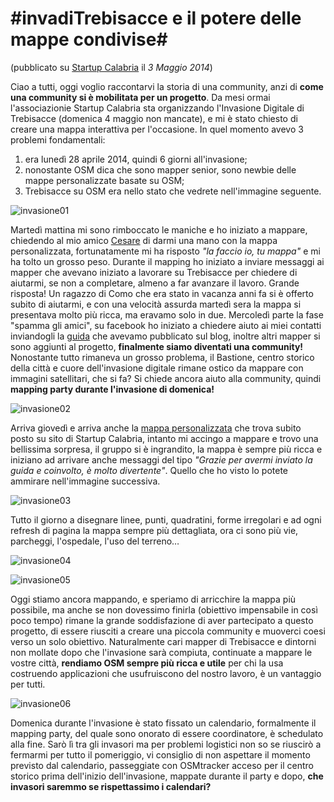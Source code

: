 # #invadiTrebisacce e il potere delle mappe condivise#
(pubblicato su [Startup Calabria](http://www.startupcalabria.com/invaditrebisacce-e-il-potere-delle-mappe-condivise/) il *3 Maggio 2014*)

Ciao a tutti, oggi voglio raccontarvi la storia di una community, anzi di **come una community si è mobilitata per un progetto**.
Da mesi ormai l'associazionie Startup Calabria sta organizzando l'Invasione Digitale di Trebisacce (domenica 4 maggio non mancate), e mi è stato chiesto di creare una mappa interattiva per l'occasione.
In quel momento avevo 3 problemi fondamentali:
  1. era lunedì 28 aprile 2014, quindi 6 giorni all'invasione;
  2. nonostante OSM dica che sono mapper senior, sono newbie delle mappe personalizzate basate su OSM;
  3. Trebisacce su OSM era nello stato che vedrete nell'immagine seguente. 

![invasione01](https://github.com/nickprock/dataculture_osm/blob/master/img/invasionidigitali01.jpg)

Martedì mattina mi sono rimboccato le maniche e ho iniziato a mappare, chiedendo al mio amico [Cesare](http://www.cesarefiamingo.com/) di darmi una mano con la mappa personalizzata, fortunatamente mi ha risposto *"la faccio io, tu mappa"* e mi ha tolto un grosso peso.
Durante il mapping ho iniziato a inviare messaggi ai mapper che avevano iniziato a lavorare su Trebisacce per chiedere di aiutarmi, se non a completare, almeno a far avanzare il lavoro.
Grande risposta! Un ragazzo di Como che era stato in vacanza anni fa si è offerto subito di aiutarmi, e con una velocità assurda martedì sera la mappa si presentava molto più ricca, ma eravamo solo in due.
Mercoledì parte la fase "spamma gli amici", su facebook ho iniziato a chiedere aiuto ai miei contatti inviandogli la [guida](www.startupcalabria.com/4-passi-per-diventare-un-openstreetmapper/) che avevamo pubblicato sul blog, inoltre altri mapper si sono aggiunti al progetto, **finalmente siamo diventati una community!**
Nonostante tutto rimaneva un grosso problema, il Bastione, centro storico della città e cuore dell'invasione digitale rimane ostico da mappare con immagini satellitari, che si fa? Si chiede ancora aiuto alla community, quindi **mapping party durante l'invasione di domenica!**

![invasione02](https://github.com/nickprock/dataculture_osm/blob/master/img/invasionidigitali02.jpg)

Arriva giovedì e arriva anche la [mappa personalizzata](http://www.startupcalabria.com/invaditrebisacce/) che trova subito posto su sito di Startup Calabria, intanto mi accingo a mappare e trovo una bellissima sorpresa, il gruppo si è ingrandito, la mappa è sempre più ricca e iniziano ad arrivare anche messaggi del tipo *"Grazie per avermi inviato la guida e coinvolto, è molto divertente"*.
Quello che ho visto lo potete ammirare nell'immagine successiva.

![invasione03](https://github.com/nickprock/dataculture_osm/blob/master/img/invasionidigitali03.png)

Tutto il giorno a disegnare linee, punti, quadratini, forme irregolari e ad ogni refresh di pagina la mappa sempre più dettagliata, ora ci sono più vie, parcheggi, l'ospedale, l'uso del terreno…

![invasione04](https://github.com/nickprock/dataculture_osm/blob/master/img/invasionidigitali04.png)

![invasione05](https://github.com/nickprock/dataculture_osm/blob/master/img/invasionidigitali05.png)

Oggi stiamo ancora mappando, e speriamo di arricchire la mappa più possibile, ma anche se non dovessimo finirla (obiettivo impensabile in così poco tempo) rimane la grande soddisfazione di aver partecipato a questo progetto, di essere riusciti a creare una piccola community e muoverci coesi verso un solo obiettivo.
Naturalmente cari mapper di Trebisacce e dintorni non mollate dopo che l'invasione sarà compiuta, continuate a mappare le vostre città, **rendiamo OSM sempre più ricca e utile** per chi la usa costruendo applicazioni che usufruiscono del nostro lavoro, è un vantaggio per tutti.

![invasione06](https://github.com/nickprock/dataculture_osm/blob/master/img/invasionidigitali06.png)

Domenica durante l'invasione è stato fissato un calendario, formalmente il mapping party, del quale sono onorato di essere coordinatore, è schedulato alla fine.
Sarò lì tra gli invasori ma per problemi logistici non so se riuscirò a fermarmi per tutto il pomeriggio, vi consiglio di non aspettare il momento previsto dal calendario, passeggiate con OSMtracker acceso per il centro storico prima dell'inizio dell'invasione, mappate durante il party e dopo, **che invasori saremmo se rispettassimo i calendari?**

